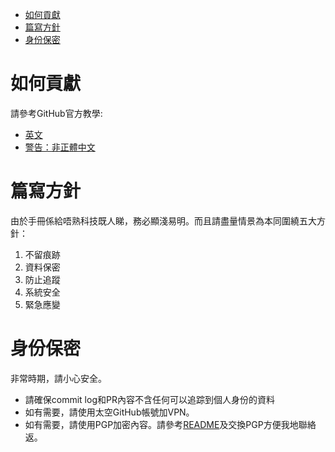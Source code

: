 <!-- START doctoc generated TOC please keep comment here to allow auto update -->
<!-- DON'T EDIT THIS SECTION, INSTEAD RE-RUN doctoc TO UPDATE -->


- [如何貢獻](#%E5%A6%82%E4%BD%95%E8%B2%A2%E7%8D%BB)
- [篇寫方針](#%E7%AF%87%E5%AF%AB%E6%96%B9%E9%87%9D)
- [身份保密](#%E8%BA%AB%E4%BB%BD%E4%BF%9D%E5%AF%86)

<!-- END doctoc generated TOC please keep comment here to allow auto update -->

# 如何貢獻

請參考GitHub官方教學:

- [英文](https://help.github.com/en/articles/creating-a-pull-request-from-a-fork)
- [警告：非正體中文](https://help.github.com/cn/articles/creating-a-pull-request-from-a-fork)


# 篇寫方針

由於手冊係給唔熟科技既人睇，務必顯淺易明。而且請盡量情景為本同圍繞五大方針：

1. 不留痕跡
2. 資料保密
3. 防止追蹤
4. 系統安全
5. 緊急應變



# 身份保密

非常時期，請小心安全。

- 請確保commit log和PR內容不含任何可以追踪到個人身份的資料
- 如有需要，請使用太空GitHub帳號加VPN。
- 如有需要，請使用PGP加密內容。請參考[README](https://github.com/cybersec-hk/digital_awareness_hk#%E5%BB%BA%E8%AD%B0%E6%88%96%E8%81%AF%E7%B5%A1%E6%88%91%E5%80%91)及交換PGP方便我地聯絡返。
